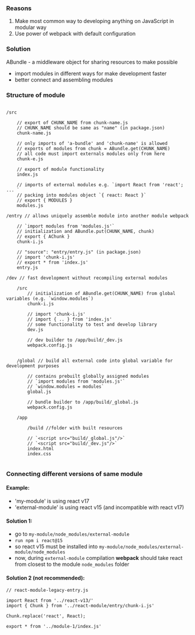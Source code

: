 
### Reasons

1. Make most common way to developing anything on JavaScript in modular way
2. Use power of webpack with default configuration

### Solution

ABundle - a middleware object for sharing resources to make possible

  - import modules in different ways for make development faster
  - better connect and assembling modules

### Structure of module

```

/src

    // export of CHUNK_NAME from chunk-name.js
    // CHUNK_NAME should be same as "name" (in package.json)
    chunk-name.js

    // only imports of 'a-bundle' and 'chunk-name' is allowed
    // exports of modules from chunk = ABundle.get(CHUNK_NAME)
    // all code must import externals modules only from here
    chunk-e.js

    // export of module functionality
    index.js

    // imports of external modules e.g. `import React from 'react'; ... `
    // packing into modules object `{ react: React }`
    // export { MODULES }
    modules.js

/entry // allows uniquely assemble module into another module webpack

    // `import modules from 'modules.js'`
    // initialization and ABundle.put(CHUNK_NAME, chunk)
    // export { AChunk }
    chunk-i.js

    // "source": "entry/entry.js" (in package.json)
    // import 'chunk-i.js'
    // export * from 'index.js'
    entry.js

/dev // fast development without recompiling external modules

    /src
        // initialization of ABundle.get(CHUNK_NAME) from global variables (e.g. `window.modules`)
        chunk-i.js

        // import 'chunk-i.js'
        // import { .. } from 'index.js'
        // some functionality to test and develop library
        dev.js

        // dev builder to /app/build/_dev.js
        webpack.config.js


    /global // build all external code into global variable for development purposes

        // contains prebuilt globally assigned modules
        // `import modules from 'modules.js'`
        // `window.modules = modules`
        global.js

        // bundle builder to /app/build/_global.js
        webpack.config.js

    /app

        /build //folder with built resources

        // `<script src="build/_global.js"/>`
        // `<script src="build/_dev.js"/>`
        index.html
        index.css


```


### Connecting different versions of same module

#### Example:

  - 'my-module' is using react v17
  - 'external-module' is using react v15 (and incompatible with react v17)

#### Solution 1:

  - go to `my-module/node_modules/external-module`
  - `run npm i react@15`
  - so react v15 must be installed into `my-module/node_modules/external-module/node_modules`
  - now, during `external-module` compilation __webpack__ should take react from closest to the module `node_modules` folder

#### Solution 2 (not recommended):

```
// react-module-legacy-entry.js

import React from '../react-v13/'
import { Chunk } from '../react-module/entry/chunk-i.js'

Chunk.replace('react', React);

export * from '../module-1/index.js'

```
